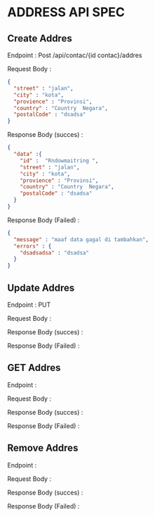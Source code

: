 # ADDRESS API SPEC

## Create Addres

Endpoint : Post /api/contac/{id contac}/addres

Request Body : 

```json
{
  "street" : "jalan",
  "city" : "kota",
  "provience" : "Provinsi",
  "country" : "Country  Negara",
  "postalCode" : "dsadsa"
}
```

Response Body (succes) :

```json
{
  "data" :{ 
    "id" :  "Rndowmaitring ",
    "street" : "jalan",
    "city" : "kota",
    "provience" : "Provinsi",
    "country" : "Country  Negara",
    "postalCode" : "dsadsa"
  }
}
```

Response Body (Failed) :

```json
{
  "message" : "maaf data gagal di tambahkan", 
  "errors" : {
    "dsadsadsa" : "dsadsa"
  } 
}
```

## Update Addres

Endpoint : PUT 

Request Body :

Response Body (succes) :

Response Body (Failed) :

## GET Addres 

Endpoint :

Request Body :

Response Body (succes) :

Response Body (Failed) :

## Remove Addres 

Endpoint :

Request Body :

Response Body (succes) :

Response Body (Failed) :

